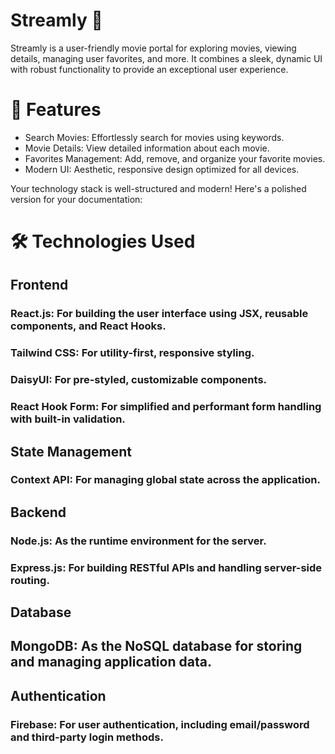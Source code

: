 # Streamly 🎥

Streamly is a user-friendly movie portal for exploring movies, viewing details, managing user favorites, and more. It combines a sleek, dynamic UI with robust functionality to provide an exceptional user experience.

# 🚀 Features

- Search Movies: Effortlessly search for movies using keywords.
- Movie Details: View detailed information about each movie.
- Favorites Management: Add, remove, and organize your favorite movies.
- Modern UI: Aesthetic, responsive design optimized for all devices.

Your technology stack is well-structured and modern! Here's a polished version for your documentation:

# 🛠️ Technologies Used

## Frontend

### React.js: For building the user interface using JSX, reusable components, and React Hooks.

### Tailwind CSS: For utility-first, responsive styling.

### DaisyUI: For pre-styled, customizable components.

### React Hook Form: For simplified and performant form handling with built-in validation.

## State Management

### Context API: For managing global state across the application.

## Backend

### Node.js: As the runtime environment for the server.

### Express.js: For building RESTful APIs and handling server-side routing.

## Database

## MongoDB: As the NoSQL database for storing and managing application data.

## Authentication

### Firebase: For user authentication, including email/password and third-party login methods.
